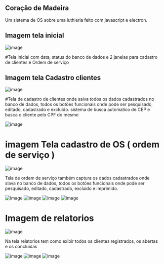 ## Coração de Madeira
Um sistema de OS sobre uma luthieria feito com javascript e electron.

## Imagem tela inicial
![image](https://github.com/user-attachments/assets/bdb8edee-a2e1-4715-a772-952e3191f623)

#Tela inicial com data, status do banco de dados e 2 janelas para cadastro de clientes e Ordem de serviço


## Imagem tela Cadastro clientes
![image](https://github.com/user-attachments/assets/8d3aa9ea-008e-49e2-a516-667336995bfa)

#Tela de cadastro de clientes onde salva todos os dados cadastrados no banco de dados, todos os botões funcionais onde pode ser pesquisado, editado, cadastrado e excluido. sistema de busca automatico de CEP e busca o cliente pelo CPF do mesmo

![image](https://github.com/user-attachments/assets/4d234170-50bc-4941-a9b0-846fb4f3e05b)


# imagem Tela cadastro de OS ( ordem de serviço )
![image](https://github.com/user-attachments/assets/4ac9a848-08f0-44eb-970e-fc118f99fabd)

Tela de ordem de serviço também captura os dados cadastrados onde slava no banco de dados, todos os botões funcionais onde pode ser pesquisado, editado, cadastrado, excluido e imprimido.

![image](https://github.com/user-attachments/assets/f797a7e7-71f6-4fcc-b0bd-48007931bd52)
![image](https://github.com/user-attachments/assets/eb8873a8-9855-4370-8366-203229cbce5b)
![image](https://github.com/user-attachments/assets/ba7eca2f-07a9-42b6-8afb-364f2001d6a5)
![image](https://github.com/user-attachments/assets/0c0bb096-1792-42df-829a-e861ad20f227)


# Imagem de relatorios
![image](https://github.com/user-attachments/assets/21d35ec5-9f96-4940-8e4b-d3ddd1ec2d8e)

Na tela relatorios tem como exibir todos os clientes registrados, os abertas e os concluidas

![image](https://github.com/user-attachments/assets/41b5eca4-d97d-4643-89e0-691008dce666)
![image](https://github.com/user-attachments/assets/df0711b2-96d9-4c5d-8f95-bff8e613f3f4)
![image](https://github.com/user-attachments/assets/3aac3fef-4569-4fe7-b651-399443929038)

